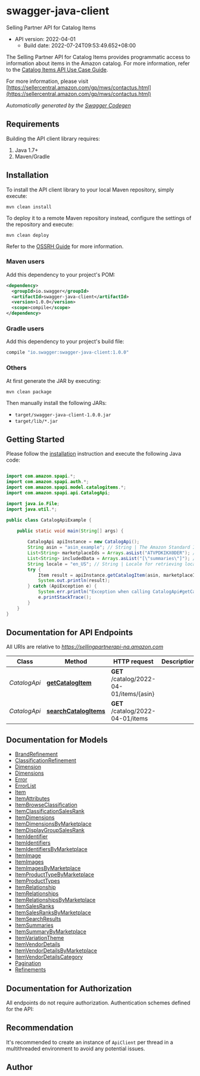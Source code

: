 # swagger-java-client

Selling Partner API for Catalog Items
- API version: 2022-04-01
  - Build date: 2022-07-24T09:53:49.652+08:00

The Selling Partner API for Catalog Items provides programmatic access to information about items in the Amazon catalog.  For more information, refer to the [Catalog Items API Use Case Guide](doc:catalog-items-api-v2022-04-01-use-case-guide).

  For more information, please visit [https://sellercentral.amazon.com/gp/mws/contactus.html](https://sellercentral.amazon.com/gp/mws/contactus.html)

*Automatically generated by the [Swagger Codegen](https://github.com/swagger-api/swagger-codegen)*


## Requirements

Building the API client library requires:
1. Java 1.7+
2. Maven/Gradle

## Installation

To install the API client library to your local Maven repository, simply execute:

```shell
mvn clean install
```

To deploy it to a remote Maven repository instead, configure the settings of the repository and execute:

```shell
mvn clean deploy
```

Refer to the [OSSRH Guide](http://central.sonatype.org/pages/ossrh-guide.html) for more information.

### Maven users

Add this dependency to your project's POM:

```xml
<dependency>
  <groupId>io.swagger</groupId>
  <artifactId>swagger-java-client</artifactId>
  <version>1.0.0</version>
  <scope>compile</scope>
</dependency>
```

### Gradle users

Add this dependency to your project's build file:

```groovy
compile "io.swagger:swagger-java-client:1.0.0"
```

### Others

At first generate the JAR by executing:

```shell
mvn clean package
```

Then manually install the following JARs:

* `target/swagger-java-client-1.0.0.jar`
* `target/lib/*.jar`

## Getting Started

Please follow the [installation](#installation) instruction and execute the following Java code:

```java

import com.amazon.spapi.*;
import com.amazon.spapi.auth.*;
import com.amazon.spapi.model.catalogitems.*;
import com.amazon.spapi.api.CatalogApi;

import java.io.File;
import java.util.*;

public class CatalogApiExample {

    public static void main(String[] args) {
        
        CatalogApi apiInstance = new CatalogApi();
        String asin = "asin_example"; // String | The Amazon Standard Identification Number (ASIN) of the item.
        List<String> marketplaceIds = Arrays.asList("ATVPDKIKX0DER"); // List<String> | A comma-delimited list of Amazon marketplace identifiers. Data sets in the response contain data only for the specified marketplaces.
        List<String> includedData = Arrays.asList("[\"summaries\"]"); // List<String> | A comma-delimited list of data sets to include in the response. Default: `summaries`.
        String locale = "en_US"; // String | Locale for retrieving localized summaries. Defaults to the primary locale of the marketplace.
        try {
            Item result = apiInstance.getCatalogItem(asin, marketplaceIds, includedData, locale);
            System.out.println(result);
        } catch (ApiException e) {
            System.err.println("Exception when calling CatalogApi#getCatalogItem");
            e.printStackTrace();
        }
    }
}

```

## Documentation for API Endpoints

All URIs are relative to *https://sellingpartnerapi-na.amazon.com*

Class | Method | HTTP request | Description
------------ | ------------- | ------------- | -------------
*CatalogApi* | [**getCatalogItem**](docs/CatalogApi.md#getCatalogItem) | **GET** /catalog/2022-04-01/items/{asin} | 
*CatalogApi* | [**searchCatalogItems**](docs/CatalogApi.md#searchCatalogItems) | **GET** /catalog/2022-04-01/items | 


## Documentation for Models

 - [BrandRefinement](docs/BrandRefinement.md)
 - [ClassificationRefinement](docs/ClassificationRefinement.md)
 - [Dimension](docs/Dimension.md)
 - [Dimensions](docs/Dimensions.md)
 - [Error](docs/Error.md)
 - [ErrorList](docs/ErrorList.md)
 - [Item](docs/Item.md)
 - [ItemAttributes](docs/ItemAttributes.md)
 - [ItemBrowseClassification](docs/ItemBrowseClassification.md)
 - [ItemClassificationSalesRank](docs/ItemClassificationSalesRank.md)
 - [ItemDimensions](docs/ItemDimensions.md)
 - [ItemDimensionsByMarketplace](docs/ItemDimensionsByMarketplace.md)
 - [ItemDisplayGroupSalesRank](docs/ItemDisplayGroupSalesRank.md)
 - [ItemIdentifier](docs/ItemIdentifier.md)
 - [ItemIdentifiers](docs/ItemIdentifiers.md)
 - [ItemIdentifiersByMarketplace](docs/ItemIdentifiersByMarketplace.md)
 - [ItemImage](docs/ItemImage.md)
 - [ItemImages](docs/ItemImages.md)
 - [ItemImagesByMarketplace](docs/ItemImagesByMarketplace.md)
 - [ItemProductTypeByMarketplace](docs/ItemProductTypeByMarketplace.md)
 - [ItemProductTypes](docs/ItemProductTypes.md)
 - [ItemRelationship](docs/ItemRelationship.md)
 - [ItemRelationships](docs/ItemRelationships.md)
 - [ItemRelationshipsByMarketplace](docs/ItemRelationshipsByMarketplace.md)
 - [ItemSalesRanks](docs/ItemSalesRanks.md)
 - [ItemSalesRanksByMarketplace](docs/ItemSalesRanksByMarketplace.md)
 - [ItemSearchResults](docs/ItemSearchResults.md)
 - [ItemSummaries](docs/ItemSummaries.md)
 - [ItemSummaryByMarketplace](docs/ItemSummaryByMarketplace.md)
 - [ItemVariationTheme](docs/ItemVariationTheme.md)
 - [ItemVendorDetails](docs/ItemVendorDetails.md)
 - [ItemVendorDetailsByMarketplace](docs/ItemVendorDetailsByMarketplace.md)
 - [ItemVendorDetailsCategory](docs/ItemVendorDetailsCategory.md)
 - [Pagination](docs/Pagination.md)
 - [Refinements](docs/Refinements.md)


## Documentation for Authorization

All endpoints do not require authorization.
Authentication schemes defined for the API:

## Recommendation

It's recommended to create an instance of `ApiClient` per thread in a multithreaded environment to avoid any potential issues.

## Author




